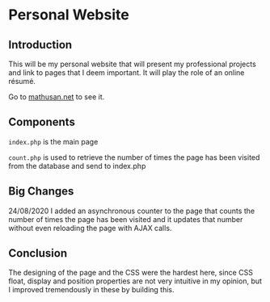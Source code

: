 # Personal Website

## Introduction
This will be my personal website that will present my professional projects and link to pages that I deem important. It will play the role of an online résumé.

Go to [mathusan.net](https://mathusan.net) to see it.


## Components
`index.php` is the main page

`count.php` is used to retrieve the number of times the page has been visited from the database and send to index.php  


## Big Changes

24/08/2020
I added an asynchronous counter to the page that counts the number of times the page has been visited and it updates that number without even reloading the page with AJAX calls.


## Conclusion
The designing of the page and the CSS were the hardest here, since CSS float, display and position properties are not very intuitive in my opinion, but I improved tremendously in these by building this.